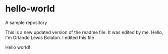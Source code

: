 # hello-world
A sample repository

This is a new updated version of the readme file. It was edited by me.
Hello, I'm Orlando Lewis Bolaton. I edited this file

Hello world!
